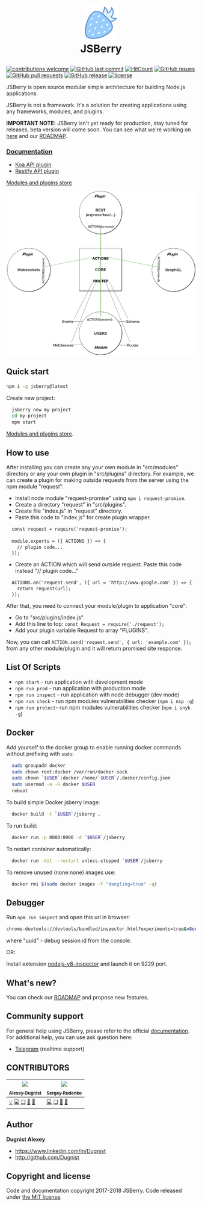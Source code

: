 # <p align="center"><a href='https://github.com/Dugnist/jsberry'><img src='https://raw.githubusercontent.com/Dugnist/jsberry/master/packages/assets/jsberry.png' height='90' alt='JSBerry Logo' aria-label='JSBerry' /></a><br/> JSBerry </p>

[![contributions welcome](https://img.shields.io/badge/contributions-welcome-brightgreen.svg?style=flat)](https://github.com/Dugnist/jsberry/pulls)
[![GitHub last commit](https://img.shields.io/github/last-commit/Dugnist/jsberry.svg)](https://github.com/Dugnist/jsberry/commits/master)
[![HitCount](http://hits.dwyl.io/JSBerry/https://github.com/Dugnist/jsberry.svg)](https://github.com/Dugnist/jsberry)
[![GitHub issues](https://img.shields.io/github/issues/Dugnist/jsberry.svg)](https://github.com/Dugnist/jsberry/issues)
[![GitHub pull requests](https://img.shields.io/github/issues-pr/Dugnist/jsberry.svg)](https://github.com/Dugnist/jsberry/pulls)
[![GitHub release](https://img.shields.io/github/release/Dugnist/jsberry.svg)](https://github.com/Dugnist/jsberry/releases)
[![license](https://img.shields.io/github/license/Dugnist/jsberry.svg)](https://github.com/Dugnist/jsberry/blob/master/LICENSE)

JSBerry is open source modular simple architecture for building Node.js applications.

JSBerry is not a framework. It's a solution for creating applications using any frameworks, modules, and plugins.

**IMPORTANT NOTE:** JSBerry isn't yet ready for production, stay tuned for releases, beta version will come soon. You can see what we're working on [here](https://github.com/Dugnist/jsberry-core) and our [ROADMAP](https://github.com/Dugnist/jsberry/blob/master/ROADMAP.md).

### <a href="https://willogix.gitbook.io/jsberry">Documentation</a>

- <a href="https://github.com/Dugnist/jsberry-koa-api">Koa API plugin</a>
- <a href="https://github.com/Dugnist/jsberry-restify-api">Restify API plugin</a>

<a href="https://github.com/Dugnist/jsberry/blob/master/STORE.md">Modules and plugins store</a>

<p align="center"><img src='https://raw.githubusercontent.com/Dugnist/jsberry/master/packages/assets/howtocorework.png' width='600' alt='How to core work' /></p>

## Quick start

```bash
npm i -g jsberry@latest
```

Create new project:

```bash
  jsberry new my-project
  cd my-project
  npm start
```

<a href="https://github.com/Dugnist/jsberry/blob/master/STORE.md">Modules and plugins store</a>.

## How to use

After installing you can create any your own module in "src/modules" directory or any your own plugin in "src/plugins" directory.
For example, we can create a plugin for making outside requests from the server using the npm module "request".

- Install node module "request-promise" using `npm i request-promise`.
- Create a directory "request" in "src/plugins".
- Create file "index.js" in "request" directory.
- Paste this code to "index.js" for create plugin wrapper.

```
  const request = require('request-promise');

  module.exports = ({ ACTIONS }) => {
    // plugin code...
  });
```

- Create an ACTION which will send outside request. Paste this code instead "// plugin code..."

```
  ACTIONS.on('request.send', ({ url = 'http://www.google.com' }) => {
    return request(url);
  });
```

After that, you need to connect your module/plugin to application "core":

- Go to "src/plugins/index.js".
- Add this line to top: `const Request = require('./request');`
- Add your plugin variable Request to array "PLUGINS".

Now, you can call `ACTION.send('request.send', { url: 'example.com' });` from any other module/plugin and it will return promised site response.


## List Of Scripts

- `npm start` - run application with development mode
- `npm run prod` - run application with production mode
- `npm run inspect` - run application with node debugger (dev mode)
- `npm run check` - run npm modules vulnerabilities checker (`npm i nsp -g`)
- `npm run protect`- run npm modules vulnerabilities checker (`npm i snyk -g`)

## Docker

Add yourself to the docker group to enable running docker commands
without prefixing with `sudo`:

```bash
  sudo groupadd docker
  sudo chown root:docker /var/run/docker.sock
  sudo chown `$USER`:docker /home/`$USER`/.docker/config.json
  sudo usermod -a -G docker $USER
  reboot
```

To build simple Docker jsberry image:

```bash
  docker build -t `$USER`/jsberry .
```

To run build:
```bash
  docker run -p 8080:8000 -d `$USER`/jsberry
```

To restart container automatically:

```bash
  docker run -dit --restart unless-stopped `$USER`/jsberry
```

To remove unused (none:none) images use:

```bash
  docker rmi $(sudo docker images -f "dangling=true" -q)
```

## Debugger

Run `npm run inspect` and open this url in browser:

```bash
chrome-devtools://devtools/bundled/inspector.html?experiments=true&v8only=true&ws=127.0.0.1:9229/${uuid}
```

where "uuid" - debug session id from the console.

OR:

Install extension <a href='https://chrome.google.com/webstore/detail/nodejs-v8-inspector/lfnddfpljnhbneopljflpombpnkfhggl'>nodejs-v8-inspector</a> and launch it on 9229 port.

## What's new?

You can check our <a href="https://github.com/Dugnist/jsberry/blob/master/ROADMAP.md" target="_blank">ROADMAP</a> and propose new features.

## Community support

For general help using JSBerry, please refer to the official <a href="https://dugnist.gitbooks.io/jsberry" target="_blank">documentation</a>. For additional help, you can use ask question here:

  - <a href="https://t.me/joinchat/Ell7tkiTmlo8WvGgRu2aoA">Telegram</a> (realtime support)
  
## CONTRIBUTORS

<!-- ALL-CONTRIBUTORS-LIST:START - Do not remove or modify this section -->

| [<img src="https://avatars2.githubusercontent.com/u/6489460?s=460&v=4" width="100px;"/><br /><sub><b>Alexey Dugnist</b></sub>](https://github.com/Dugnist) | [<img src="https://avatars1.githubusercontent.com/u/35298029?s=460&v=4" width="100px;"/><br /><sub><b>Sergey Rudenko</b></sub>](https://github.com/sergeyrudenko) |
| ------------- | ------------- |
| [💡](#help "Evangelist") [💻](https://github.com/Dugnist/jsberry/commits/master "Code") [❏](https://github.com/Dugnist/jsberry/blob/master/STORE.md "Plugins") [📖](https://dugnist.gitbooks.io/jsberry "Documentation") [💬](https://t.me/joinchat/Ell7tkiTmlo8WvGgRu2aoA "Answering Questions")  | [💻](https://github.com/Dugnist/jsberry/commits/master "Code") [❏](https://github.com/Dugnist/jsberry/blob/master/STORE.md "Plugins") [📖](https://dugnist.gitbooks.io/jsberry "Documentation") [💬](https://t.me/joinchat/Ell7tkiTmlo8WvGgRu2aoA "Answering Questions")  |

<!-- ALL-CONTRIBUTORS-LIST:END -->

## Author

**Dugnist Alexey**

- <https://www.linkedin.com/in/Dugnist>
- <http://github.com/Dugnist>


## Copyright and license

Code and documentation copyright 2017-2018 JSBerry. Code released under [the MIT license](LICENSE).
